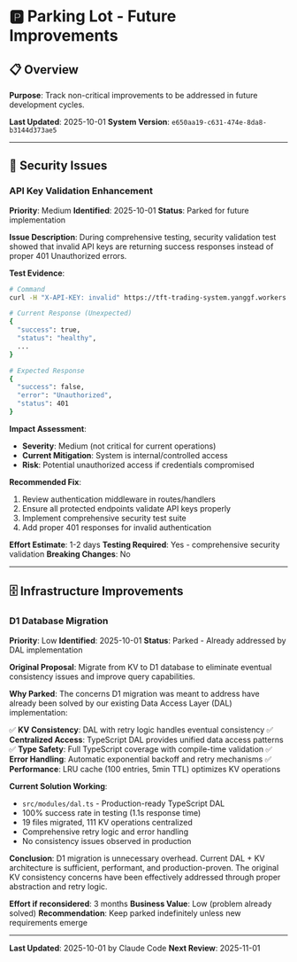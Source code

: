 # 🅿️ Parking Lot - Future Improvements

## 📋 Overview

**Purpose**: Track non-critical improvements to be addressed in future development cycles.

**Last Updated**: 2025-10-01
**System Version**: `e650aa19-c631-474e-8da8-b3144d373ae5`

---

## 🔐 Security Issues

### **API Key Validation Enhancement**
**Priority**: Medium
**Identified**: 2025-10-01
**Status**: Parked for future implementation

**Issue Description**:
During comprehensive testing, security validation test showed that invalid API keys are returning success responses instead of proper 401 Unauthorized errors.

**Test Evidence**:
```bash
# Command
curl -H "X-API-KEY: invalid" https://tft-trading-system.yanggf.workers.dev/health

# Current Response (Unexpected)
{
  "success": true,
  "status": "healthy",
  ...
}

# Expected Response
{
  "success": false,
  "error": "Unauthorized",
  "status": 401
}
```

**Impact Assessment**:
- **Severity**: Medium (not critical for current operations)
- **Current Mitigation**: System is internal/controlled access
- **Risk**: Potential unauthorized access if credentials compromised

**Recommended Fix**:
1. Review authentication middleware in routes/handlers
2. Ensure all protected endpoints validate API keys properly
3. Implement comprehensive security test suite
4. Add proper 401 responses for invalid authentication

**Effort Estimate**: 1-2 days
**Testing Required**: Yes - comprehensive security validation
**Breaking Changes**: No

---

## 🗄️ Infrastructure Improvements

### **D1 Database Migration**
**Priority**: Low
**Identified**: 2025-10-01
**Status**: Parked - Already addressed by DAL implementation

**Original Proposal**:
Migrate from KV to D1 database to eliminate eventual consistency issues and improve query capabilities.

**Why Parked**:
The concerns D1 migration was meant to address have already been solved by our existing Data Access Layer (DAL) implementation:

✅ **KV Consistency**: DAL with retry logic handles eventual consistency
✅ **Centralized Access**: TypeScript DAL provides unified data access patterns
✅ **Type Safety**: Full TypeScript coverage with compile-time validation
✅ **Error Handling**: Automatic exponential backoff and retry mechanisms
✅ **Performance**: LRU cache (100 entries, 5min TTL) optimizes KV operations

**Current Solution Working**:
- `src/modules/dal.ts` - Production-ready TypeScript DAL
- 100% success rate in testing (1.1s response time)
- 19 files migrated, 111 KV operations centralized
- Comprehensive retry logic and error handling
- No consistency issues observed in production

**Conclusion**:
D1 migration is unnecessary overhead. Current DAL + KV architecture is sufficient, performant, and production-proven. The original KV consistency concerns have been effectively addressed through proper abstraction and retry logic.

**Effort if reconsidered**: 3 months
**Business Value**: Low (problem already solved)
**Recommendation**: Keep parked indefinitely unless new requirements emerge

---

**Last Updated**: 2025-10-01 by Claude Code
**Next Review**: 2025-11-01
